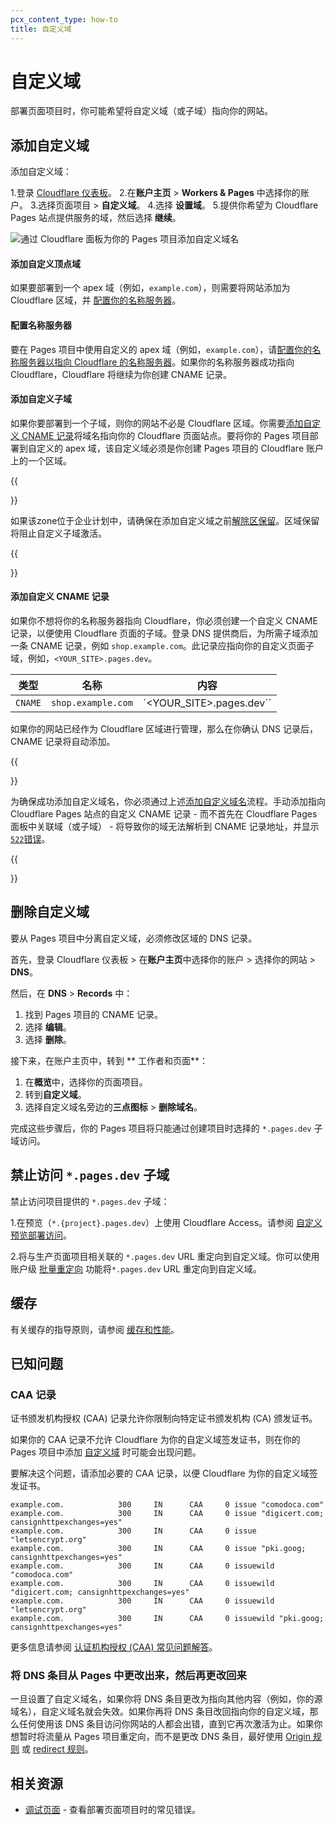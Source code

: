```yaml
---
pcx_content_type: how-to
title: 自定义域
---
```


# 自定义域

部署页面项目时，你可能希望将自定义域（或子域）指向你的网站。

## 添加自定义域

添加自定义域：

1.登录 [Cloudflare 仪表板](https://dash.cloudflare.com/login)。
2.在**账户主页** > **Workers & Pages** 中选择你的账户。
3.选择页面项目 > **自定义域**。
4.选择 **设置域**。
5.提供你希望为 Cloudflare Pages 站点提供服务的域，然后选择 **继续**。

![通过 Cloudflare 面板为你的 Pages 项目添加自定义域名](/images/pages/platform/domains.png)

#### 添加自定义顶点域

如果要部署到一个 apex 域（例如，`example.com`），则需要将网站添加为 Cloudflare 区域，并 [配置你的名称服务器](#configure-nameservers)。

#### 配置名称服务器

要在 Pages 项目中使用自定义的 apex 域（例如，`example.com`），请[配置你的名称服务器以指向 Cloudflare 的名称服务器](/dns/zone-setups/full-setup/setup/)。如果你的名称服务器成功指向 Cloudflare，Cloudflare 将继续为你创建 CNAME 记录。

#### 添加自定义子域

如果你要部署到一个子域，则你的网站不必是 Cloudflare 区域。你需要[添加自定义 CNAME 记录](#add-a-custom-cname-record)将域名指向你的 Cloudflare 页面站点。要将你的 Pages 项目部署到自定义的 apex 域，该自定义域必须是你创建 Pages 项目的 Cloudflare 账户上的一个区域。

{{<Aside type="note">}}

如果该zone位于企业计划中，请确保在添加自定义域之前[解除区保留](/fundamentals/setup/account/account-security/zone-holds/#release-zone-holds)。区域保留将阻止自定义子域激活。

{{</Aside>}}

#### 添加自定义 CNAME 记录

如果你不想将你的名称服务器指向 Cloudflare，你必须创建一个自定义 CNAME 记录，以便使用 Cloudflare 页面的子域。登录 DNS 提供商后，为所需子域添加一条 CNAME 记录，例如 `shop.example.com`。此记录应指向你的自定义页面子域，例如，`<YOUR_SITE>.pages.dev`。

| 类型 |名称 |内容 |
| ------- | ------------------ | ----------------------- |
| `CNAME` | `shop.example.com` | `<YOUR_SITE>.pages.dev`` |

如果你的网站已经作为 Cloudflare 区域进行管理，那么在你确认 DNS 记录后，CNAME 记录将自动添加。

{{<Aside type="note">}}

为确保成功添加自定义域名，你必须通过上述[添加自定义域名](#add-a-custom-domain)流程。手动添加指向 Cloudflare Pages 站点的自定义 CNAME 记录 - 而不首先在 Cloudflare Pages 面板中关联域（或子域） - 将导致你的域无法解析到 CNAME 记录地址，并显示 [`522`错误](/support/troubleshooting/cloudflare-errors/troubleshooting-cloudflare-5xx-errors/#error-522-connection-timed-out)。

{{</Aside>}}

## 删除自定义域

要从 Pages 项目中分离自定义域，必须修改区域的 DNS 记录。

首先，登录 Cloudflare 仪表板 > 在**账户主页**中选择你的账户 > 选择你的网站 > **DNS**。

然后，在 **DNS** > **Records** 中：

1.  找到 Pages 项目的 CNAME 记录。
2.  选择 **编辑**。
3.  选择 **删除**。

接下来，在账户主页中，转到 ** 工作者和页面**：

1.  在**概览**中，选择你的页面项目。
2.  转到**自定义域**。
3.  选择自定义域名旁边的**三点图标** > **删除域名**。

完成这些步骤后，你的 Pages 项目将只能通过创建项目时选择的 `*.pages.dev` 子域访问。

## 禁止访问 `*.pages.dev` 子域

禁止访问项目提供的 `*.pages.dev` 子域：

1.在预览（`*.{project}.pages.dev`）上使用 Cloudflare Access。请参阅 [自定义预览部署访问](/pages/configuration/preview-deployments/#customize-preview-deployments-access)。

2.将与生产页面项目相关联的 `*.pages.dev` URL 重定向到自定义域。你可以使用账户级 [批量重定向](/rules/url-forwarding/bulk-redirects/) 功能将`*.pages.dev` URL 重定向到自定义域。

## 缓存

有关缓存的指导原则，请参阅 [缓存和性能](/pages/configuration/serving-pages/#caching-and-performance)。

## 已知问题

### CAA 记录

证书颁发机构授权 (CAA) 记录允许你限制向特定证书颁发机构 (CA) 颁发证书。

如果你的 CAA 记录不允许 Cloudflare 为你的自定义域签发证书，则在你的 Pages 项目中添加 [自定义域](/pages/configuration/custom-domains/) 时可能会出现问题。

要解决这个问题，请添加必要的 CAA 记录，以便 Cloudflare 为你的自定义域签发证书。

```
example.com.            300     IN      CAA     0 issue "comodoca.com"
example.com.            300     IN      CAA     0 issue "digicert.com; cansignhttpexchanges=yes"
example.com.            300     IN      CAA     0 issue "letsencrypt.org"
example.com.            300     IN      CAA     0 issue "pki.goog; cansignhttpexchanges=yes"
example.com.            300     IN      CAA     0 issuewild "comodoca.com"
example.com.            300     IN      CAA     0 issuewild "digicert.com; cansignhttpexchanges=yes"
example.com.            300     IN      CAA     0 issuewild "letsencrypt.org"
example.com.            300     IN      CAA     0 issuewild "pki.goog; cansignhttpexchanges=yes"
```

更多信息请参阅 [认证机构授权 (CAA) 常见问题解答](/ssl/edge-certificates/troubleshooting/caa-records/)。

### 将 DNS 条目从 Pages 中更改出来，然后再更改回来

一旦设置了自定义域名，如果你将 DNS 条目更改为指向其他内容（例如，你的源域名），自定义域名就会失效。如果你再将 DNS 条目改回指向你的自定义域，那么任何使用该 DNS 条目访问你网站的人都会出错，直到它再次激活为止。如果你想暂时将流量从 Pages 项目重定向，而不是更改 DNS 条目，最好使用 [Origin 规则](/rules/origin-rules/) 或 [redirect 规则](/rules/url-forwarding/single-redirects/create-dashboard/)。

## 相关资源

- [调试页面](/pages/configuration/debugging-pages/) - 查看部署页面项目时的常见错误。